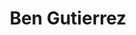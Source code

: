---
title: "Ben Gutierrez"
presenter_id: ben_gutierrez
permalink: /member_full_publications/ben_gutierrez
layout: member_all_publications
---